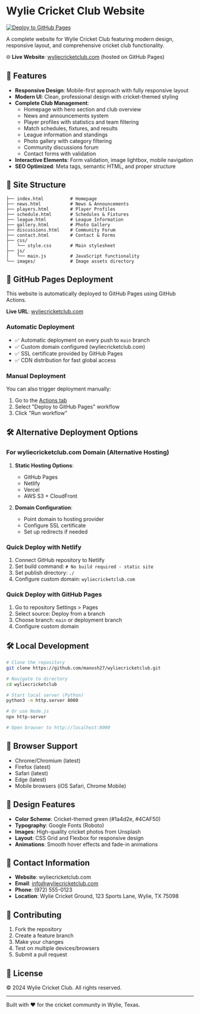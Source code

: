 # Wylie Cricket Club Website

[![Deploy to GitHub Pages](https://github.com/manosh27/wyliecricketclub/actions/workflows/deploy-pages.yml/badge.svg)](https://github.com/manosh27/wyliecricketclub/actions/workflows/deploy-pages.yml)

A complete website for Wylie Cricket Club featuring modern design, responsive layout, and comprehensive cricket club functionality.

🌐 **Live Website**: [wyliecricketclub.com](https://wyliecricketclub.com) (hosted on GitHub Pages)

## 🏏 Features

- **Responsive Design**: Mobile-first approach with fully responsive layout
- **Modern UI**: Clean, professional design with cricket-themed styling
- **Complete Club Management**: 
  - Homepage with hero section and club overview
  - News and announcements system
  - Player profiles with statistics and team filtering
  - Match schedules, fixtures, and results
  - League information and standings
  - Photo gallery with category filtering
  - Community discussions forum
  - Contact forms with validation
- **Interactive Elements**: Form validation, image lightbox, mobile navigation
- **SEO Optimized**: Meta tags, semantic HTML, and proper structure

## 📁 Site Structure

```
├── index.html          # Homepage
├── news.html           # News & Announcements
├── players.html        # Player Profiles
├── schedule.html       # Schedules & Fixtures
├── league.html         # League Information
├── gallery.html        # Photo Gallery
├── discussions.html    # Community Forum
├── contact.html        # Contact & Forms
├── css/
│   └── style.css       # Main stylesheet
├── js/
│   └── main.js         # JavaScript functionality
└── images/             # Image assets directory
```

## 🚀 GitHub Pages Deployment

This website is automatically deployed to GitHub Pages using GitHub Actions. 

**Live URL**: [wyliecricketclub.com](https://wyliecricketclub.com)

### Automatic Deployment
- ✅ Automatic deployment on every push to `main` branch
- ✅ Custom domain configured (wyliecricketclub.com)
- ✅ SSL certificate provided by GitHub Pages
- ✅ CDN distribution for fast global access

### Manual Deployment
You can also trigger deployment manually:
1. Go to the [Actions tab](https://github.com/manosh27/wyliecricketclub/actions)
2. Select "Deploy to GitHub Pages" workflow
3. Click "Run workflow"

## 🛠️ Alternative Deployment Options

### For wyliecricketclub.com Domain (Alternative Hosting)

1. **Static Hosting Options**:
   - GitHub Pages
   - Netlify
   - Vercel
   - AWS S3 + CloudFront

2. **Domain Configuration**:
   - Point domain to hosting provider
   - Configure SSL certificate
   - Set up redirects if needed

### Quick Deploy with Netlify

1. Connect GitHub repository to Netlify
2. Set build command: `# No build required - static site`
3. Set publish directory: `./`
4. Configure custom domain: `wyliecricketclub.com`

### Quick Deploy with GitHub Pages

1. Go to repository Settings > Pages
2. Select source: Deploy from a branch
3. Choose branch: `main` or deployment branch
4. Configure custom domain

## 🛠️ Local Development

```bash
# Clone the repository
git clone https://github.com/manosh27/wyliecricketclub.git

# Navigate to directory
cd wyliecricketclub

# Start local server (Python)
python3 -m http.server 8000

# Or use Node.js
npx http-server

# Open browser to http://localhost:8000
```

## 📱 Browser Support

- Chrome/Chromium (latest)
- Firefox (latest)
- Safari (latest)
- Edge (latest)
- Mobile browsers (iOS Safari, Chrome Mobile)

## 🎨 Design Features

- **Color Scheme**: Cricket-themed green (#1a4d2e, #4CAF50)
- **Typography**: Google Fonts (Roboto)
- **Images**: High-quality cricket photos from Unsplash
- **Layout**: CSS Grid and Flexbox for responsive design
- **Animations**: Smooth hover effects and fade-in animations

## 📧 Contact Information

- **Website**: wyliecricketclub.com
- **Email**: info@wyliecricketclub.com
- **Phone**: (972) 555-0123
- **Location**: Wylie Cricket Ground, 123 Sports Lane, Wylie, TX 75098

## 🤝 Contributing

1. Fork the repository
2. Create a feature branch
3. Make your changes
4. Test on multiple devices/browsers
5. Submit a pull request

## 📄 License

© 2024 Wylie Cricket Club. All rights reserved.

---

Built with ❤️ for the cricket community in Wylie, Texas.
